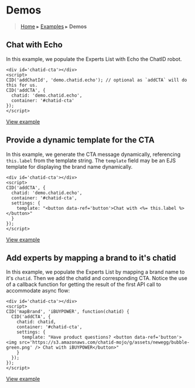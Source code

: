 Demos
=====

> [Home](index.md) ▸ [Examples](index.md#Examples) ▸ **Demos**

## Chat with Echo

In this example, we populate the Experts List with Echo the ChatID robot.

```
<div id='chatid-cta'></div>
<script>
CID('addChatId', 'demo.chatid.echo'); // optional as `addCTA` will do this for us.
CID('addCTA', {
  chatid: 'demo.chatid.echo',
  container: '#chatid-cta'
});
</script>
```

[View example](http://demo.chatid.com/chatbar/docs-echo/index.html)

## Provide a dynamic template for the CTA

In this example, we generate the CTA message dynamically, referencing `this.label` from
the template string. The `template` field may be an EJS template for displaying the brand
name dynamically.

```
<div id='chatid-cta'></div>
<script>
CID('addCTA', {
  chatid: 'demo.chatid.echo',
  container: '#chatid-cta',
  settings: {
    template: "<button data-ref='button'>Chat with <%= this.label %></button>"
  }
});
</script>
```

[View example](http://demo.chatid.com/chatbar/docs-cta/index.html)

## Add experts by mapping a brand to it's chatid

In this example, we populate the Experts List by mapping a brand name to it's `chatid`.
Then we add the chatid and corresponding CTA. Notice the use of a callback function for
getting the result of the first API call to accommodate async flow:

```
<div id='chatid-cta'></div>
<script>
CID('mapBrand', 'iBUYPOWER', function(chatid) {
  CID('addCTA', {
    chatid: chatid,
    container: '#chatid-cta',
    settings: {
      template: "Have product questions? <button data-ref='button'><img src='https://s3.amazonaws.com/chatid-mojo/g/assets/newegg/bubble-green.png' /> Chat with iBUYPOWER</button>"
    }
  });
});
</script>
```

[View example](http://demo.chatid.com/chatbar/docs-map-brand/index.html)
